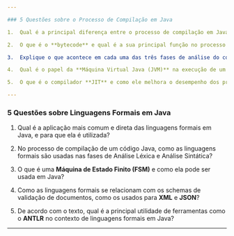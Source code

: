 ```yaml
---

### 5 Questões sobre o Processo de Compilação em Java

1.  Qual é a principal diferença entre o processo de compilação em Java e o de linguagens como C++?

2.  O que é o **bytecode** e qual é a sua principal função no processo de compilação do Java?

3.  Explique o que acontece em cada uma das três fases de análise do compilador **`javac`**: Análise Léxica, Análise Sintática e Análise Semântica.

4.  Qual é o papel da **Máquina Virtual Java (JVM)** na execução de um programa Java, e por que o arquivo `.class` não é executado diretamente pelo sistema operacional?

5.  O que é o compilador **JIT** e como ele melhora o desempenho dos programas em Java?

---
```


### 5 Questões sobre Linguagens Formais em Java

1.  Qual é a aplicação mais comum e direta das linguagens formais em Java, e para que ela é utilizada?

2.  No processo de compilação de um código Java, como as linguagens formais são usadas nas fases de Análise Léxica e Análise Sintática?

3.  O que é uma **Máquina de Estado Finito (FSM)** e como ela pode ser usada em Java?

4.  Como as linguagens formais se relacionam com os schemas de validação de documentos, como os usados para **XML** e **JSON**?

5.  De acordo com o texto, qual é a principal utilidade de ferramentas como o **ANTLR** no contexto de linguagens formais em Java?

---
